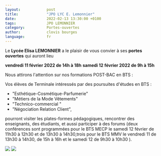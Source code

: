 ```yaml
---
layout:            post
title:             "JPO LYC E. Lemonnier"
date:              2022-02-13 13:30:00 +0100
tags:              JPO LEMONNIER
category:          Portes-ouvertes
author:            clovis bourges
language:          fr
---
```


Le **Lycée Elisa LEMONNIER** a le plaisir de vous convier à ses **portes ouvertes** qui auront lieu
 

 **vendredi 11 février 2022 de 14h à 18h**
 **samedi 12 février 2022 de 9h à 15h**

Nous attirons l'attention sur nos formations POST-BAC en BTS :

Vos élèves de Terminale intéressés par des poursuites d'études en BTS :


- "Esthétique-Cosmétique-Parfumerie"
-  "Métiers de la Mode Vêtements"
- "Technico-commercial "
-  "Négociation Relation Client",

pourront visiter les plates-formes pédagogiques, rencontrer des enseignants, des étudiants, et aussi participer à des forums (deux conférences sont programmées pour le BTS MECP le samedi 12 février de 11h30 à 12h30 et de 13h30 à 14h30,trois pour le BTS MMV le vendredi 11 de 13h30 à 14h30, de 15h à 16h et le samedi 12 de 9h30 à 10h30 ).

<div class="album">
  <img src="{{ "/media/img/LEMONNIER/portrait.jpg" | absolute_url }}" />
  <img src="{{ "/media/img/LEMONNIER/affiche.jpg" | absolute_url }}" />
</div>

